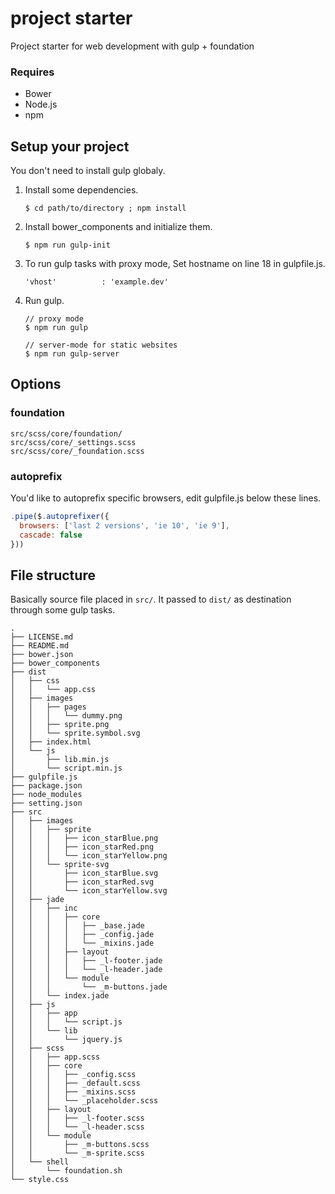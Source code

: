 project starter
============

Project starter for web development with gulp + foundation

### Requires

* Bower
* Node.js
* npm

## Setup your project

You don't need to install gulp globaly.


1.  Install some dependencies.


        $ cd path/to/directory ; npm install
  

1.  Install bower_components and initialize them.


        $ npm run gulp-init

1.  To run gulp tasks with proxy mode, Set hostname on line 18 in gulpfile.js.


        'vhost'          : 'example.dev'
    

1.  Run gulp.

        // proxy mode
        $ npm run gulp

        // server-mode for static websites
        $ npm run gulp-server

## Options

### foundation

    src/scss/core/foundation/
    src/scss/core/_settings.scss
    src/scss/core/_foundation.scss

### autoprefix

You'd like to autoprefix specific browsers, edit gulpfile.js below these lines.

```javascript
.pipe($.autoprefixer({
  browsers: ['last 2 versions', 'ie 10', 'ie 9'],
  cascade: false
}))
```
## File structure
Basically source file placed in `src/`. It passed to `dist/` as destination through some gulp tasks.
~~~~
.
├── LICENSE.md
├── README.md
├── bower.json
├── bower_components
├── dist
│   ├── css
│   │   └── app.css
│   ├── images
│   │   ├── pages
│   │   │   └── dummy.png
│   │   ├── sprite.png
│   │   └── sprite.symbol.svg
│   ├── index.html
│   └── js
│       ├── lib.min.js
│       └── script.min.js
├── gulpfile.js
├── package.json
├── node_modules
├── setting.json
├── src
│   ├── images
│   │   ├── sprite
│   │   │   ├── icon_starBlue.png
│   │   │   ├── icon_starRed.png
│   │   │   └── icon_starYellow.png
│   │   └── sprite-svg
│   │       ├── icon_starBlue.svg
│   │       ├── icon_starRed.svg
│   │       └── icon_starYellow.svg
│   ├── jade
│   │   ├── inc
│   │   │   ├── core
│   │   │   │   ├── _base.jade
│   │   │   │   ├── _config.jade
│   │   │   │   └── _mixins.jade
│   │   │   ├── layout
│   │   │   │   ├── _l-footer.jade
│   │   │   │   └── _l-header.jade
│   │   │   └── module
│   │   │       └── _m-buttons.jade
│   │   └── index.jade
│   ├── js
│   │   ├── app
│   │   │   └── script.js
│   │   └── lib
│   │       └── jquery.js
│   ├── scss
│   │   ├── app.scss
│   │   ├── core
│   │   │   ├── _config.scss
│   │   │   ├── _default.scss
│   │   │   ├── _mixins.scss
│   │   │   └── _placeholder.scss
│   │   ├── layout
│   │   │   ├── _l-footer.scss
│   │   │   └── _l-header.scss
│   │   └── module
│   │       ├── _m-buttons.scss
│   │       └── _m-sprite.scss
│   └── shell
│       └── foundation.sh
└── style.css

~~~~
